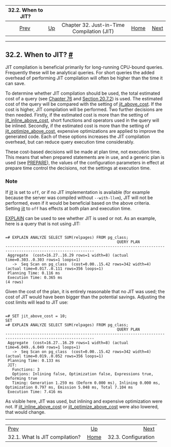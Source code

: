 <!--?xml version="1.0" encoding="UTF-8" standalone="no"?-->

|                     32.2. When to JIT?                    |                                                             |                                            |                                                       |                                                       |
| :-------------------------------------------------------: | :---------------------------------------------------------- | :----------------------------------------: | ----------------------------------------------------: | ----------------------------------------------------: |
| [Prev](jit-reason.html "32.1. What Is JIT compilation?")  | [Up](jit.html "Chapter 32. Just-in-Time Compilation (JIT)") | Chapter 32. Just-in-Time Compilation (JIT) | [Home](index.html "PostgreSQL 17devel Documentation") |  [Next](jit-configuration.html "32.3. Configuration") |

***

## 32.2. When to JIT? [#](#JIT-DECISION)

JIT compilation is beneficial primarily for long-running CPU-bound queries. Frequently these will be analytical queries. For short queries the added overhead of performing JIT compilation will often be higher than the time it can save.

To determine whether JIT compilation should be used, the total estimated cost of a query (see [Chapter 76](planner-stats-details.html "Chapter 76. How the Planner Uses Statistics") and [Section 20.7.2](runtime-config-query.html#RUNTIME-CONFIG-QUERY-CONSTANTS "20.7.2. Planner Cost Constants")) is used. The estimated cost of the query will be compared with the setting of [jit\_above\_cost](runtime-config-query.html#GUC-JIT-ABOVE-COST). If the cost is higher, JIT compilation will be performed. Two further decisions are then needed. Firstly, if the estimated cost is more than the setting of [jit\_inline\_above\_cost](runtime-config-query.html#GUC-JIT-INLINE-ABOVE-COST), short functions and operators used in the query will be inlined. Secondly, if the estimated cost is more than the setting of [jit\_optimize\_above\_cost](runtime-config-query.html#GUC-JIT-OPTIMIZE-ABOVE-COST), expensive optimizations are applied to improve the generated code. Each of these options increases the JIT compilation overhead, but can reduce query execution time considerably.

These cost-based decisions will be made at plan time, not execution time. This means that when prepared statements are in use, and a generic plan is used (see [PREPARE](sql-prepare.html "PREPARE")), the values of the configuration parameters in effect at prepare time control the decisions, not the settings at execution time.

### Note

If [jit](runtime-config-query.html#GUC-JIT) is set to `off`, or if no JIT implementation is available (for example because the server was compiled without `--with-llvm`), JIT will not be performed, even if it would be beneficial based on the above criteria. Setting [jit](runtime-config-query.html#GUC-JIT) to `off` has effects at both plan and execution time.

[EXPLAIN](sql-explain.html "EXPLAIN") can be used to see whether JIT is used or not. As an example, here is a query that is not using JIT:

```

=# EXPLAIN ANALYZE SELECT SUM(relpages) FROM pg_class;
                                                 QUERY PLAN
-------------------------------------------------------------------​------------------------------------------
 Aggregate  (cost=16.27..16.29 rows=1 width=8) (actual time=0.303..0.303 rows=1 loops=1)
   ->  Seq Scan on pg_class  (cost=0.00..15.42 rows=342 width=4) (actual time=0.017..0.111 rows=356 loops=1)
 Planning Time: 0.116 ms
 Execution Time: 0.365 ms
(4 rows)
```

Given the cost of the plan, it is entirely reasonable that no JIT was used; the cost of JIT would have been bigger than the potential savings. Adjusting the cost limits will lead to JIT use:

```

=# SET jit_above_cost = 10;
SET
=# EXPLAIN ANALYZE SELECT SUM(relpages) FROM pg_class;
                                                 QUERY PLAN
-------------------------------------------------------------------​------------------------------------------
 Aggregate  (cost=16.27..16.29 rows=1 width=8) (actual time=6.049..6.049 rows=1 loops=1)
   ->  Seq Scan on pg_class  (cost=0.00..15.42 rows=342 width=4) (actual time=0.019..0.052 rows=356 loops=1)
 Planning Time: 0.133 ms
 JIT:
   Functions: 3
   Options: Inlining false, Optimization false, Expressions true, Deforming true
   Timing: Generation 1.259 ms (Deform 0.000 ms), Inlining 0.000 ms, Optimization 0.797 ms, Emission 5.048 ms, Total 7.104 ms
 Execution Time: 7.416 ms
```

As visible here, JIT was used, but inlining and expensive optimization were not. If [jit\_inline\_above\_cost](runtime-config-query.html#GUC-JIT-INLINE-ABOVE-COST) or [jit\_optimize\_above\_cost](runtime-config-query.html#GUC-JIT-OPTIMIZE-ABOVE-COST) were also lowered, that would change.

***

|                                                           |                                                             |                                                       |
| :-------------------------------------------------------- | :---------------------------------------------------------: | ----------------------------------------------------: |
| [Prev](jit-reason.html "32.1. What Is JIT compilation?")  | [Up](jit.html "Chapter 32. Just-in-Time Compilation (JIT)") |  [Next](jit-configuration.html "32.3. Configuration") |
| 32.1. What Is JIT compilation?                            |    [Home](index.html "PostgreSQL 17devel Documentation")    |                                   32.3. Configuration |
